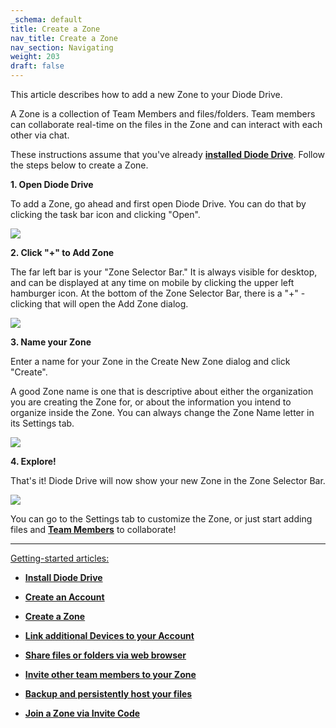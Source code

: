 ```yaml
---
_schema: default
title: Create a Zone
nav_title: Create a Zone
nav_section: Navigating
weight: 203
draft: false
---
```

This article describes how to add a new Zone to your Diode Drive.

A Zone is a collection of Team Members and files/folders. Team members can collaborate real-time on the files in the Zone and can interact with each other via chat.

These instructions assume that you've already <a href="https://app.docs.diode.io/docs/" target="_blank" rel="noopener"><strong>installed Diode Drive</strong></a>. Follow the steps below to create a Zone.

**1\. Open Diode Drive**

To add a Zone, go ahead and first open Diode Drive. You can do that by clicking the task bar icon and clicking "Open".

![](/uploads/image-47.png)

**2\. Click "+" to Add Zone**

The far left bar is your "Zone Selector Bar." It is always visible for desktop, and can be displayed at any time on mobile by clicking the upper left hamburger icon. At the bottom of the Zone Selector Bar, there is a "+" - clicking that will open the Add Zone dialog.

![](/uploads/image-48.png)

**3\. Name your Zone**

Enter a name for your Zone in the Create New Zone dialog and click "Create".

A good Zone name is one that is descriptive about either the organization you are creating the Zone for, or about the information you intend to organize inside the Zone. You can always change the Zone Name letter in its Settings tab.

![](/uploads/image-49.png)

**4\. Explore!**

That's it! Diode Drive will now show your new Zone in the Zone Selector Bar.

![](/uploads/image-50.png)

You can go to the Settings tab to customize the Zone, or just start adding files and <a href="https://app.docs.diode.io/docs/navigating/add-a-team-member-or-additional-device/" target="_blank" rel="noopener"><strong>Team Members</strong></a> to collaborate!

---

<u>Getting-started articles:</u>

* <a href="https://app.docs.diode.io/docs/" target="_blank" rel="noopener"><strong>Install Diode Drive</strong></a>
* <a href="https://app.docs.diode.io/docs/navigating/getting-started/" target="_blank" rel="noopener"><strong>Create an Account</strong></a>
* <a href="https://app.docs.diode.io/docs/navigating/create-a-zone/" target="_blank" rel="noopener"><strong>Create a Zone</strong></a>
* <a href="https://app.docs.diode.io/docs/navigating/linked-devices/" target="_blank" rel="noopener"><strong>Link additional Devices to your Account</strong></a>
* <a href="https://app.docs.diode.io/docs/navigating/share-a-file-or-folder-via-web-browser/" target="_blank" rel="noopener"><strong>Share files or folders via web browser</strong></a>
* <a href="https://app.docs.diode.io/docs/navigating/add-a-team-member-or-additional-device/" target="_blank" rel="noopener"><strong>Invite other team members to your Zone</strong></a>
* <a href="https://app.docs.diode.io/docs/navigating/backup-your-confidential-files/" target="_blank" rel="noopener"><strong>Backup and persistently host your files</strong></a>
* <a href="https://app.docs.diode.io/docs/navigating/join-a-zone-by-invite-code/" target="_blank" rel="noopener"><strong>Join a Zone via Invite Code</strong></a>

  &nbsp;